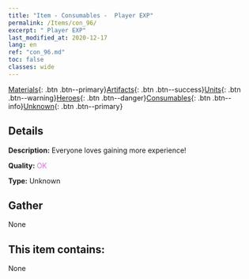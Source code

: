 ```yaml
---
title: "Item - Consumables -  Player EXP"
permalink: /Items/con_96/
excerpt: " Player EXP"
last_modified_at: 2020-12-17
lang: en
ref: "con_96.md"
toc: false
classes: wide
---
```

 [Materials](/Items/){: .btn .btn--primary}[Artifacts](/Items/Artifacts/){: .btn .btn--success}[Units](/Items/Units/){: .btn .btn--warning}[Heroes](/Items/Heroes/){: .btn .btn--danger}[Consumables](/Items/Consumables/){: .btn .btn--info}[Unknown](/Items/Unknown/){: .btn .btn--primary}

## Details
 **Description:** Everyone loves gaining more experience!

 **Quality:** <span style="color: #DA70D6">OK</span>

 **Type:** Unknown

## Gather

  None

## This item contains:

  None

